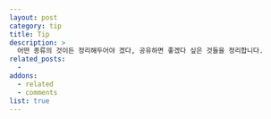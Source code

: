 ```yaml
---
layout: post
category: tip
title: Tip
description: >
  어떤 종류의 것이든 정리해두어야 겠다, 공유하면 좋겠다 싶은 것들을 정리합니다.
related_posts:
  - 
addons:
  - related
  - comments
list: true
---
```

<!-- blank -->


   